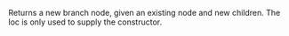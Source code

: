   Returns a new branch node, given an existing node and new
  children. The loc is only used to supply the constructor.